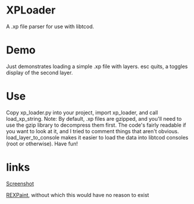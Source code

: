 # XPLoader

A .xp file parser for use with libtcod. 

# Demo

Just demonstrates loading a simple .xp file with layers. esc quits, a toggles display of the second layer.

# Use

Copy xp\_loader.py into your project, import xp\_loader, and call load\_xp\_string. Note: By default, .xp files are gzipped, and you'll need to use the gzip library to decompress them first. The code's fairly readable if you want to look at it, and I tried to comment things that aren't obvious. load\_layer\_to\_console makes it easier to load the data into libtcod consoles (root or otherwise). Have fun!

# links

[Screenshot](http://prntscr.com/8c96vo)

[REXPaint](http://rexpaint.blogspot.com/), without which this would have no reason to exist